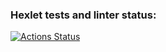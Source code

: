 ### Hexlet tests and linter status:
[![Actions Status](https://github.com/erzhan12/backend-project-lvl1/workflows/hexlet-check/badge.svg)](https://github.com/erzhan12/backend-project-lvl1/actions)
